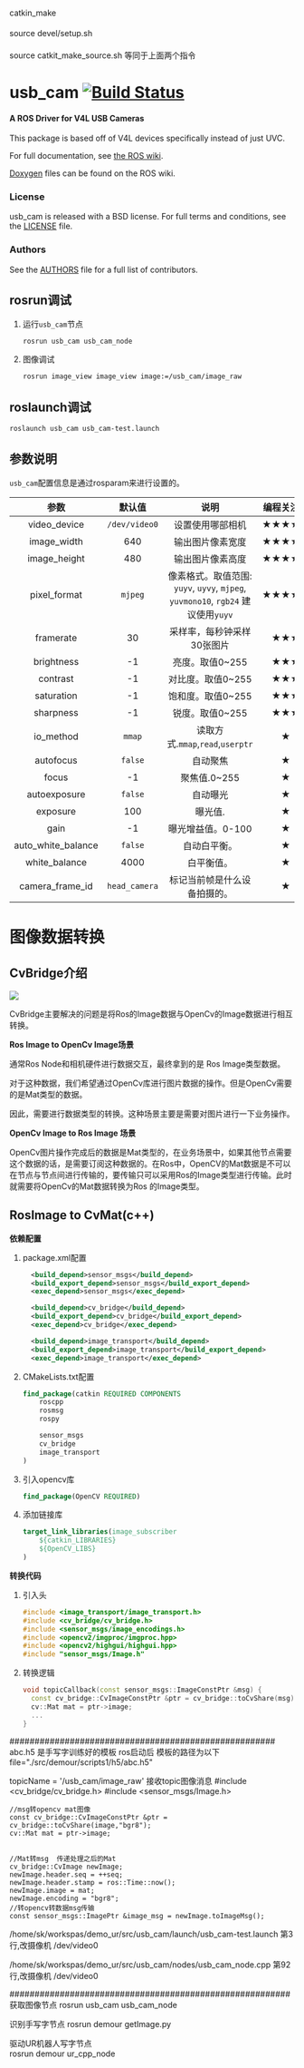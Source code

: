 ####
catkin_make
####
source devel/setup.sh
####
source catkit_make_source.sh  等同于上面两个指令



usb_cam [![Build Status](https://api.travis-ci.org/bosch-ros-pkg/usb_cam.png)](https://travis-ci.org/bosch-ros-pkg/usb_cam)
=======

#### A ROS Driver for V4L USB Cameras
This package is based off of V4L devices specifically instead of just UVC.

For full documentation, see [the ROS wiki](http://ros.org/wiki/usb_cam).

[Doxygen](http://docs.ros.org/indigo/api/usb_cam/html/) files can be found on the ROS wiki.

### License
usb_cam is released with a BSD license. For full terms and conditions, see the [LICENSE](LICENSE) file.

### Authors
See the [AUTHORS](AUTHORS.md) file for a full list of contributors.


## rosrun调试
 
1. 运行`usb_cam`节点
 
   ```bash
   rosrun usb_cam usb_cam_node
   ```
 
2. 图像调试
 
   ```bash
   rosrun image_view image_view image:=/usb_cam/image_raw
   ```
 
## roslaunch调试
 
```bash
roslaunch usb_cam usb_cam-test.launch
```
 
## 参数说明
 
`usb_cam`配置信息是通过rosparam来进行设置的。
 
|        参数        |    默认值     |                             说明                             | 编程关注度 |
| :----------------: | :-----------: | :----------------------------------------------------------: | :--------: |
|    video_device    | `/dev/video0` |                       设置使用哪部相机                       |   ★★★★★    |
|    image_width     |      640      |                       输出图片像素宽度                       |   ★★★★★    |
|    image_height    |      480      |                       输出图片像素高度                       |   ★★★★★    |
|    pixel_format    |    `mjpeg`    | 像素格式。取值范围: `yuyv`, `uyvy`, `mjpeg`, `yuvmono10`, `rgb24` 建议使用`yuyv` |   ★★★★★    |
|     framerate      |      30       |                  采样率，每秒钟采样30张图片                  |    ★★★     |
|     brightness     |      -1       |                       亮度。取值0~255                        |    ★★★     |
|      contrast      |      -1       |                      对比度。取值0~255                       |    ★★★     |
|     saturation     |      -1       |                      饱和度。取值0~255                       |    ★★★     |
|     sharpness      |      -1       |                       锐度。取值0~255                        |    ★★★     |
|     io_method      |    `mmap`     |               读取方式.`mmap`,`read`,`userptr`               |     ★      |
|     autofocus      |    `false`    |                           自动聚焦                           |     ★      |
|       focus        |      -1       |                         聚焦值.0~255                         |     ★      |
|    autoexposure    |    `false`    |                           自动曝光                           |     ★      |
|      exposure      |      100      |                           曝光值.                            |     ★      |
|        gain        |      -1       |                      曝光增益值。0-100                       |     ★      |
| auto_white_balance |    `false`    |                         自动白平衡。                         |     ★      |
|   white_balance    |     4000      |                          白平衡值。                          |     ★      |
|  camera_frame_id   | `head_camera` |                 标记当前帧是什么设备拍摄的。                 |     ★      |
 
# 图像数据转换
 
## CvBridge介绍
 
![](img/2.png)
 
CvBridge主要解决的问题是将Ros的Image数据与OpenCv的Image数据进行相互转换。
 
**Ros Image to OpenCv Image场景**
 
通常Ros Node和相机硬件进行数据交互，最终拿到的是 Ros Image类型数据。
 
对于这种数据，我们希望通过OpenCv库进行图片数据的操作。但是OpenCv需要的是Mat类型的数据。
 
因此，需要进行数据类型的转换。这种场景主要是需要对图片进行一下业务操作。
 
**OpenCv Image to Ros Image 场景**
 
OpenCv图片操作完成后的数据是Mat类型的，在业务场景中，如果其他节点需要这个数据的话，是需要订阅这种数据的。在Ros中，OpenCV的Mat数据是不可以在节点与节点间进行传输的，要传输只可以采用Ros的Image类型进行传输。此时就需要将OpenCv的Mat数据转换为Ros 的Image类型。
 
##  RosImage to CvMat(c++)
 
**依赖配置**
 
1. package.xml配置
 
   ```xml
     <build_depend>sensor_msgs</build_depend>
     <build_export_depend>sensor_msgs</build_export_depend>
     <exec_depend>sensor_msgs</exec_depend>
   
     <build_depend>cv_bridge</build_depend>
     <build_export_depend>cv_bridge</build_export_depend>
     <exec_depend>cv_bridge</exec_depend>
   
     <build_depend>image_transport</build_depend>
     <build_export_depend>image_transport</build_export_depend>
     <exec_depend>image_transport</exec_depend>
   ```
 
2. CMakeLists.txt配置
 
   ```cmake
   find_package(catkin REQUIRED COMPONENTS
       roscpp
       rosmsg
       rospy
   
       sensor_msgs
       cv_bridge
       image_transport
   )
   ```
 
3. 引入opencv库
 
   ```cmake
   find_package(OpenCV REQUIRED)
   ```
 
4. 添加链接库
 
   ```cmake
   target_link_libraries(image_subscriber
       ${catkin_LIBRARIES}
       ${OpenCV_LIBS}
   )
   ```
 
**转换代码**
 
1. 引入头
 
   ```c++
   #include <image_transport/image_transport.h>
   #include <cv_bridge/cv_bridge.h>
   #include <sensor_msgs/image_encodings.h>
   #include <opencv2/imgproc/imgproc.hpp>
   #include <opencv2/highgui/highgui.hpp>
   #include "sensor_msgs/Image.h"
   ```
 
2. 转换逻辑
 
   ```c++
   void topicCallback(const sensor_msgs::ImageConstPtr &msg) {
     const cv_bridge::CvImageConstPtr &ptr = cv_bridge::toCvShare(msg);
     cv::Mat mat = ptr->image;
     ...
   }
   ```
   
   
   
 #####################################################
 abc.h5 是手写字训练好的模板
ros启动后 模板的路径为以下
 file="./src/demour/scripts1/h5/abc.h5"
 
topicName = '/usb_cam/image_raw' 接收topic图像消息
#include <cv_bridge/cv_bridge.h>
#include <sensor_msgs/Image.h>

    //msg转opencv mat图像
    const cv_bridge::CvImageConstPtr &ptr = cv_bridge::toCvShare(image,"bgr8");
    cv::Mat mat = ptr->image;


    //Mat转msg  传递处理之后的Mat
    cv_bridge::CvImage newImage;
    newImage.header.seq = ++seq;
    newImage.header.stamp = ros::Time::now();
    newImage.image = mat;
    newImage.encoding = "bgr8";
    //转opencv转数据msg传输
    const sensor_msgs::ImagePtr &image_msg = newImage.toImageMsg();
 
 /home/sk/workspas/demo_ur/src/usb_cam/launch/usb_cam-test.launch  第3行,改摄像机  /dev/video0
 
 /home/sk/workspas/demo_ur/src/usb_cam/nodes/usb_cam_node.cpp  第92行,改摄像机     /dev/video0
 
 ########################################################
 获取图像节点
 rosrun usb_cam usb_cam_node
 
 识别手写字节点
 rosrun demour getImage.py
 
 驱动UR机器人写字节点  
 rosrun demour ur_cpp_node
 
 
 
 
 
 
 
 
 
 
 
 